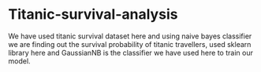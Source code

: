 # Titanic-survival-analysis
We have used  titanic survival dataset here and using naive bayes classifier  we are finding out the survival probability of titanic travellers, used sklearn library here and GaussianNB is the classifier we have used here to train our model.
